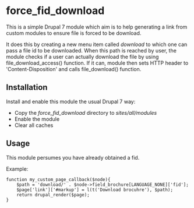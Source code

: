# force_fid_download
This is a simple Drupal 7 module which aim is to help generating a link from custom modules to ensure file is forced to be download.

It does this by creating a new menu item called _download_ to which one can pass a file id to be downloaded. When this path is reached by user, the module checks if a user can actually download the file by using file_download_access() function. If it can, module then sets HTTP header to 'Content-Disposition' and calls file_download() function.

## Installation
Install and enable this module the usual Drupal 7 way:

* Copy the _force_fid_download_ directory to _sites/all/modules_
* Enable the module
* Clear all caches

## Usage
This module persumes you have already obtained a fid.

Example:
	
	function my_custom_page_callback($node){
		$path = 'download/' . $node->field_brochure[LANGUAGE_NONE]['fid'];
		$page['link']['#markup'] = l(t('Download brocuhre'), $path);
		return drupal_render($page);
	}


